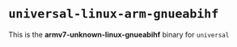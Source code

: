 # `universal-linux-arm-gnueabihf`

This is the **armv7-unknown-linux-gnueabihf** binary for `universal`
